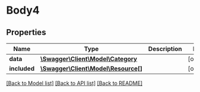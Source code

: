 # Body4

## Properties
Name | Type | Description | Notes
------------ | ------------- | ------------- | -------------
**data** | [**\Swagger\Client\Model\Category**](Category.md) |  | [optional] 
**included** | [**\Swagger\Client\Model\Resource[]**](Resource.md) |  | [optional] 

[[Back to Model list]](../../README.md#documentation-for-models) [[Back to API list]](../../README.md#documentation-for-api-endpoints) [[Back to README]](../../README.md)

